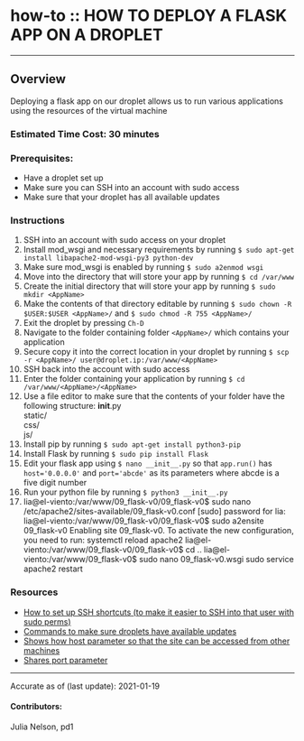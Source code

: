 # how-to :: HOW TO DEPLOY A FLASK APP ON A DROPLET
---
## Overview
Deploying a flask app on our droplet allows us to run various applications using the resources of the virtual machine

### Estimated Time Cost: 30 minutes

### Prerequisites:

- Have a droplet set up
- Make sure you can SSH into an account with sudo access
- Make sure that your droplet has all available updates

### Instructions

1. SSH into an account with sudo access on your droplet
2. Install mod_wsgi and necessary requirements by running `$ sudo apt-get install libapache2-mod-wsgi-py3 python-dev`
3. Make sure mod_wsgi is enabled by running `$ sudo a2enmod wsgi`
4. Move into the directory that will store your app by running `$ cd /var/www`
5. Create the initial directory that will store your app by running `$ sudo mkdir <AppName>`
6. Make the contents of that directory editable by running `$ sudo chown -R $USER:$USER <AppName>/` and `$ sudo chmod -R 755 <AppName>/`
7. Exit the droplet by pressing `Ch-D`
8. Navigate to the folder containing folder `<AppName>/` which contains your application
9. Secure copy it into the correct location in your droplet by running `$ scp -r <AppName>/ user@droplet.ip:/var/www/<AppName>`
10. SSH back into the account with sudo access
11. Enter the folder containing your application by running `$ cd /var/www/<AppName>/<AppName>`
12. Use a file editor to make sure that the contents of your folder have the following structure:
    __init__.py  
    static/  
      css/  
      js/  
13. Install pip by running `$ sudo apt-get install python3-pip`
14. Install Flask by running `$ sudo pip install Flask`
15. Edit your flask app using `$ nano __init__.py` so that `app.run()` has `host='0.0.0.0'` and `port='abcde'` as its parameters where abcde is a five digit number
16. Run your python file by running `$ python3 __init__.py`
17. lia@el-viento:/var/www/09_flask-v0/09_flask-v0$ sudo nano /etc/apache2/sites-available/09_flask-v0.conf
[sudo] password for lia:
lia@el-viento:/var/www/09_flask-v0/09_flask-v0$ sudo a2ensite 09_flask-v0
Enabling site 09_flask-v0.
To activate the new configuration, you need to run:
  systemctl reload apache2
  lia@el-viento:/var/www/09_flask-v0/09_flask-v0$ cd ..
lia@el-viento:/var/www/09_flask-v0$ sudo nano 09_flask-v0.wsgi
sudo service apache2 restart 

### Resources
* [How to set up SSH shortcuts (to make it easier to SSH into that user with sudo perms)](https://piazza.com/class/kv0wqn7faux3ye?cid=169)
* [Commands to make sure droplets have available updates](https://piazza.com/class/kv0wqn7faux3ye?cid=167)
* [Shows how host parameter so that the site can be accessed from other machines](https://piazza.com/class/kv0wqn7faux3ye?cid=175)
* [Shares port parameter](https://piazza.com/class/kv0wqn7faux3ye?cid=183)

---

Accurate as of (last update): 2021-01-19

#### Contributors:  
Julia Nelson, pd1  
